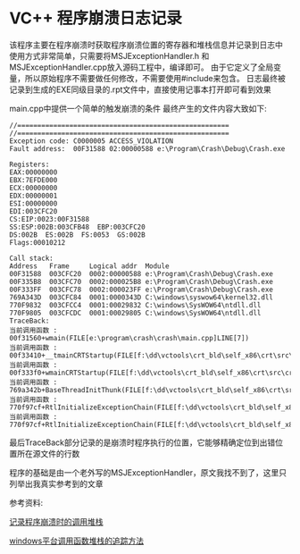 VC++ 程序崩溃日志记录
============================

该程序主要在程序崩溃时获取程序崩溃位置的寄存器和堆栈信息并记录到日志中
使用方式非常简单，只需要将MSJExceptionHandler.h 和 MSJExceptionHandler.cpp放入源码工程中，编译即可。
由于它定义了全局变量，所以原始程序不需要做任何修改，不需要使用#include来包含。
日志最终被记录到生成的EXE同级目录的.rpt文件中，直接使用记事本打开即可看到效果

main.cpp中提供一个简单的触发崩溃的条件
最终产生的文件内容大致如下:
```
//=====================================================
//=====================================================
Exception code: C0000005 ACCESS_VIOLATION
Fault address:  00F31588 02:00000588 e:\Program\Crash\Debug\Crash.exe

Registers:
EAX:00000000
EBX:7EFDE000
ECX:00000000
EDX:00000001
ESI:00000000
EDI:003CFC20
CS:EIP:0023:00F31588
SS:ESP:002B:003CFB48  EBP:003CFC20
DS:002B  ES:002B  FS:0053  GS:002B
Flags:00010212

Call stack:
Address   Frame     Logical addr  Module
00F31588  003CFC20  0002:00000588 e:\Program\Crash\Debug\Crash.exe
00F335B8  003CFC70  0002:000025B8 e:\Program\Crash\Debug\Crash.exe
00F333FF  003CFC78  0002:000023FF e:\Program\Crash\Debug\Crash.exe
769A343D  003CFC84  0001:0000343D C:\windows\syswow64\kernel32.dll
770F9832  003CFCC4  0001:00029832 C:\windows\SysWOW64\ntdll.dll
770F9805  003CFCDC  0001:00029805 C:\windows\SysWOW64\ntdll.dll
TraceBack:
当前调用函数 : 00f31560+wmain(FILE[e:\program\crash\crash\main.cpp]LINE[7])
当前调用函数 : 00f33410+__tmainCRTStartup(FILE[f:\dd\vctools\crt_bld\self_x86\crt\src\crtexe.c]LINE[583])
当前调用函数 : 00f333f0+wmainCRTStartup(FILE[f:\dd\vctools\crt_bld\self_x86\crt\src\crtexe.c]LINE[403])
当前调用函数 : 769a342b+BaseThreadInitThunk(FILE[f:\dd\vctools\crt_bld\self_x86\crt\src\crtexe.c]LINE[403])
当前调用函数 : 770f97cf+RtlInitializeExceptionChain(FILE[f:\dd\vctools\crt_bld\self_x86\crt\src\crtexe.c]LINE[403])
当前调用函数 : 770f97cf+RtlInitializeExceptionChain(FILE[f:\dd\vctools\crt_bld\self_x86\crt\src\crtexe.c]LINE[403])
```

最后TraceBack部分记录的是崩溃时程序执行的位置，它能够精确定位到出错位置所在源文件的行数

程序的基础是由一个老外写的MSJExceptionHandler，原文我找不到了，这里只列举出我真实参考到的文章

参考资料:

[记录程序崩溃时的调用堆栈](https://blog.csdn.net/qing666888/article/details/41026375)

[windows平台调用函数堆栈的追踪方法](https://blog.csdn.net/lanuage/article/details/52203447)